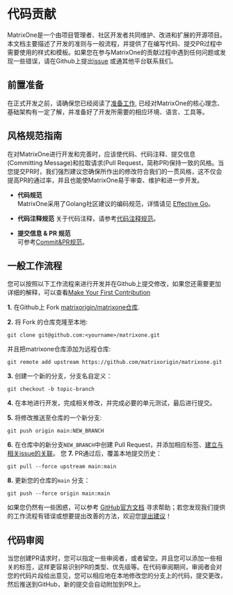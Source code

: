 # **代码贡献**

MatrixOne是一个由项目管理者、社区开发者共同维护、改进和扩展的开源项目。
本文档主要描述了开发的准则与一般流程，并提供了在编写代码、提交PR过程中需要使用的样式和模板。如果您在参与MatrixOne的贡献过程中遇到任何问题或发现一些错误，请在Github上提出[issue](https://github.com/matrixorigin/matrixone/issues) 或通其他平台联系我们。

## **前置准备**

在正式开发之前，请确保您已经阅读了[准备工作](preparation.md), 已经对MatrixOne的核心理念、基础架构有一定了解，并准备好了开发所需要的相应环境、语言、工具等。

## **风格规范指南** <a name="get-familiar-with-style"></a>

在对MatrixOne进行开发和完善时，应该使代码、代码注释、提交信息(Committing Message)和拉取请求(Pull Request，简称PR)保持一致的风格。当您提交PR时，我们强烈建议您确保所作出的修改符合我们的一贯风格，这不仅会提高PR的通过率，并且也能使MatrixOne易于审查、维护和进一步开发。

* **代码规范**  
MatrixOne采用了Golang社区建议的编码规范，详情请见 [Effective Go](https://go.dev/doc/effective_go)。

* **代码注释规范**
关于代码注释，请参考[代码注释规范](../Code-Style/code-comment-style.md)。

* **提交信息 & PR 规范**  
可参考[Commit&PR规范](../Code-Style/code-comment-style.md)。

## **一般工作流程<c name="workflow"></c>**

您可以按照以下工作流程来进行开发并在Github上提交修改，如果您还需要更加详细的解释，可以查看[Make Your First Contribution](../make-your-first-contribution.md)

**1.** 在Github上 Fork [matrixorigin/matrixone仓库](https://github.com/matrixorigin/matrixone).

**2.** 将 Fork 的仓库克隆至本地:  

```
git clone git@github.com:<yourname>/matrixone.git
```    

并且把matrixone仓库添加为远程仓库:  

```
git remote add upstream https://github.com/matrixorigin/matrixone.git
```  

**3.** 创建一个新的分支，分支名自定义：

```
git checkout -b topic-branch
``` 

**4.** 在本地进行开发，完成相关修改，并完成必要的单元测试，最后进行提交。 

**5.** 将修改推送至仓库的一个新分支:

```
git push origin main:NEW_BRANCH
```  

**6.** 在仓库中的新分支`NEW_BRANCH`中创建 Pull Request，并添加相应标签、[建立与相关issue的关联](https://docs.github.com/en/issues/tracking-your-work-with-issues/linking-a-pull-request-to-an-issue)。
您
**7.** PR通过后，覆盖本地提交历史：

```
git pull --force upstream main:main
```  

**8.** 更新您的仓库的`main` 分支：

```
git push --force origin main:main
```

如果您仍然有一些困惑，可以参考 [GitHub官方文档](https://docs.github.com/en) 寻求帮助；若您发现我们提供的工作流程有错误或想要提出改善的方法，欢迎您[提出建议](https://github.com/matrixorigin/matrixone/issues/new/choose)！

## **代码审阅**

当您创建PR请求时，您可以指定一些审阅者，或者留空。并且您可以添加一些相关的标签，这样更容易识别PR的类型、优先级等。在代码审阅期间，审阅者会对您的代码片段给出意见，您可以相应地在本地修改您的分支上的代码，提交更改，然后推送到GitHub，新的提交会自动附加到PR上。
